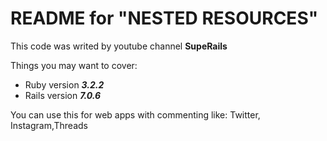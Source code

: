 # README for "NESTED RESOURCES"

This code was writed by youtube channel **SupeRails**



Things you may want to cover:

* Ruby version
***3.2.2***
* Rails version
***7.0.6***


You can use this for web apps with commenting like: Twitter, Instagram,Threads


